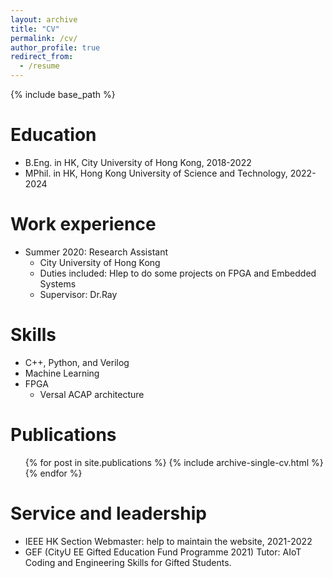 ```yaml
---
layout: archive
title: "CV"
permalink: /cv/
author_profile: true
redirect_from:
  - /resume
---
```


{% include base_path %}

Education
======
* B.Eng. in HK, City University of Hong Kong, 2018-2022
* MPhil. in HK, Hong Kong University of Science and Technology, 2022-2024

Work experience
======
* Summer 2020: Research Assistant
  * City University of Hong Kong
  * Duties included: Hlep to do some projects on FPGA and Embedded Systems
  * Supervisor: Dr.Ray

  
Skills
======
* C++, Python, and Verilog
* Machine Learning
* FPGA
  * Versal ACAP architecture


Publications
======
  <ul>{% for post in site.publications %}
    {% include archive-single-cv.html %}
  {% endfor %}</ul>
  

Service and leadership
======
* IEEE HK Section Webmaster: help to maintain the website, 2021-2022
* GEF (CityU EE Gifted Education Fund Programme 2021) Tutor: AIoT Coding and Engineering Skills for Gifted Students.
